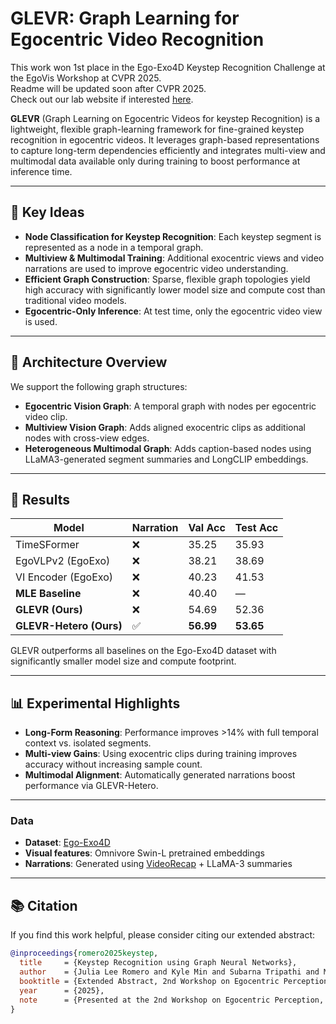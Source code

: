 # GLEVR: Graph Learning for Egocentric Video Recognition

This work won 1st place in the Ego-Exo4D Keystep Recognition Challenge at the EgoVis Workshop at CVPR 2025.  
Readme will be updated soon after CVPR 2025.  
Check out our lab website if interested [here](https://geohai.org/projects/spatiotemporal-graph-action.html).

**GLEVR** (Graph Learning on Egocentric Videos for keystep Recognition) is a lightweight, flexible graph-learning framework for fine-grained keystep recognition in egocentric videos. It leverages graph-based representations to capture long-term dependencies efficiently and integrates multi-view and multimodal data available only during training to boost performance at inference time.

---

## 🧠 Key Ideas

- **Node Classification for Keystep Recognition**: Each keystep segment is represented as a node in a temporal graph.
- **Multiview & Multimodal Training**: Additional exocentric views and video narrations are used to improve egocentric video understanding.
- **Efficient Graph Construction**: Sparse, flexible graph topologies yield high accuracy with significantly lower model size and compute cost than traditional video models.
- **Egocentric-Only Inference**: At test time, only the egocentric video view is used.

---

## 🧱 Architecture Overview

We support the following graph structures:

- **Egocentric Vision Graph**: A temporal graph with nodes per egocentric video clip.
- **Multiview Vision Graph**: Adds aligned exocentric clips as additional nodes with cross-view edges.
- **Heterogeneous Multimodal Graph**: Adds caption-based nodes using LLaMA3-generated segment summaries and LongCLIP embeddings.

---

## 🚀 Results

| Model                  | Narration | Val Acc | Test Acc |
|------------------------|-----------|---------|----------|
| TimeSFormer            | ❌        | 35.25   | 35.93    |
| EgoVLPv2 (EgoExo)      | ❌        | 38.21   | 38.69    |
| VI Encoder (EgoExo)    | ❌        | 40.23   | 41.53    |
| **MLE Baseline**       | ❌        | 40.40   | —        |
| **GLEVR (Ours)**       | ❌        | 54.69   | 52.36    |
| **GLEVR-Hetero (Ours)**| ✅        | **56.99** | **53.65** |

GLEVR outperforms all baselines on the Ego-Exo4D dataset with significantly smaller model size and compute footprint.

---

## 📊 Experimental Highlights

- **Long-Form Reasoning**: Performance improves >14% with full temporal context vs. isolated segments.
- **Multi-view Gains**: Using exocentric clips during training improves accuracy without increasing sample count.
- **Multimodal Alignment**: Automatically generated narrations boost performance via GLEVR-Hetero.

---

### Data

- **Dataset**: [Ego-Exo4D](https://ego-exo4d-data-url.org)
- **Visual features**: Omnivore Swin-L pretrained embeddings
- **Narrations**: Generated using [VideoRecap](https://github.com/your-forked-repo) + LLaMA-3 summaries

---

## 📚 Citation

If you find this work helpful, please consider citing our extended abstract:

```bibtex
@inproceedings{romero2025keystep,
  title     = {Keystep Recognition using Graph Neural Networks},
  author    = {Julia Lee Romero and Kyle Min and Subarna Tripathi and Morteza Karimzadeh},
  booktitle = {Extended Abstract, 2nd Workshop on Egocentric Perception (EPIC) at CVPR},
  year      = {2025},
  note      = {Presented at the 2nd Workshop on Egocentric Perception, CVPR 2025},
}
```
